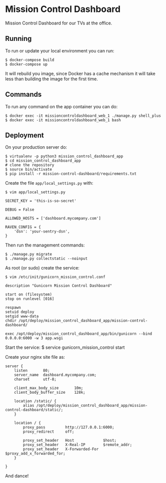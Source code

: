 # Mission Control Dashboard

Mission Control Dashboard for our TVs at the office.

## Running

To run or update your local environment you can run:

    $ docker-compose build
    $ docker-compose up

It will rebuild you image, since Docker has a cache mechanism it will take
less than building the image for the first time.


## Commands

To run any command on the app container you can do:

    $ docker exec -it missioncontroldashboard_web_1 ./manage.py shell_plus
    $ docker exec -it missioncontroldashboard_web_1 bash

## Deployment

On your production server do:

    $ virtualenv -p python3 mission_control_dashboard_app
    $ cd mission_control_dashboard_app
    # clone the repository
    $ source bin/activate
    $ pip install -r mission-control-dashboard/requirements.txt

Create the file ```app/local_settings.py``` with:

    $ vim app/local_settings.py

```
SECRET_KEY = 'this-is-so-secret'

DEBUG = False

ALLOWED_HOSTS = ['dashboard.mycompany.com']

RAVEN_CONFIG = {
    'dsn': 'your-sentry-dsn',
}
```

Then run the management commands:

    $ ./manage.py migrate
    $ ./manage.py collectstatic --noinput

As root (or sudo) create the service:

    $ vim /etc/init/gunicorn_mission_control.conf

```
description "Gunicorn Mission Control Dashboard"

start on (filesystem)
stop on runlevel [016]

respawn
setuid deploy
setgid www-data
chdir /opt/deploy/mission_control_dashboard_app/mission-control-dashboard/

exec /opt/deploy/mission_control_dashboard_app/bin/gunicorn --bind 0.0.0.0:6000 -w 3 app.wsgi
```

Start the service:
    $ service gunicorn_mission_control start

Create your nginx site file as:

```
server {
    listen       80;
    server_name  dashboard.mycompany.com;
    charset      utf-8;

    client_max_body_size       10m;
    client_body_buffer_size    128k;

    location /static/ {
        alias /opt/deploy/mission_control_dashboard_app/mission-control-dashboard/static/;
    }

    location / {
        proxy_pass         http://127.0.0.1:6000;
        proxy_redirect     off;

        proxy_set_header   Host             $host;
        proxy_set_header   X-Real-IP        $remote_addr;
        proxy_set_header   X-Forwarded-For  $proxy_add_x_forwarded_for;
    }

}
```

And dance!
